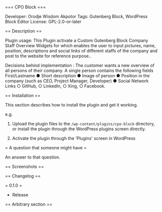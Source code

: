 === CPO Block ===

Developer:         Orodje Wisdom Akpotor
Tags:              Gutenberg Block, WordPress Block Editor
License:           GPL-2.0-or-later


== Description ==

Plugin usage: This Plugin activate a Custom Gutenberg Block Company Staff Overview Widgets for which enables the user to input pictures, name, position, descriptions and social links of different staffs of the company and post to the website for reference purpose..

Decisions behind implementation : The customer wants a new overview of all persons of their company. A single person contains the following fields First/Lastname ● Short description ● Image of person ● Position in the company (such as CEO, Project Manager, Developer) ● Social Network Links ○ GitHub, ○ LinkedIn, ○ Xing, ○ Facebook.




== Installation ==

This section describes how to install the plugin and get it working.

e.g.

1. Upload the plugin files to the `/wp-content/plugins/cpo-block` directory, or install the plugin through the WordPress plugins screen directly.

2. Activate the plugin through the 'Plugins' screen in WordPress




= A question that someone might have =

An answer to that question.



== Screenshots ==



== Changelog ==

= 0.1.0 =
* Release

== Arbitrary section ==


